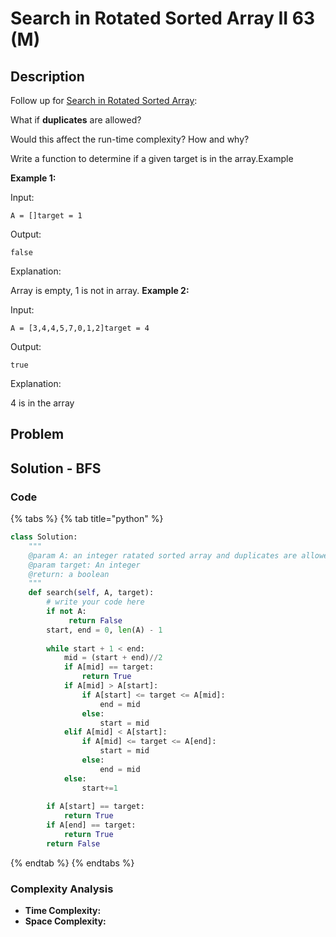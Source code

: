 # Search in Rotated Sorted Array II 63 \(M\)

## Description

Follow up for [Search in Rotated Sorted Array](http://www.lintcode.com/problem/search-in-rotated-sorted-array/):

What if **duplicates** are allowed?

Would this affect the run-time complexity? How and why?

Write a function to determine if a given target is in the array.Example

**Example 1:**

Input:

```text
A = []target = 1
```

Output:

```text
false
```

Explanation:

Array is empty, 1 is not in array. **Example 2:**

Input:

```text
A = [3,4,4,5,7,0,1,2]target = 4
```

Output:

```text
true
```

Explanation:

4 is in the array



## Problem

## Solution - BFS

### Code

{% tabs %}
{% tab title="python" %}
```python
class Solution:
    """
    @param A: an integer ratated sorted array and duplicates are allowed
    @param target: An integer
    @return: a boolean 
    """
    def search(self, A, target):
        # write your code here
        if not A:
             return False
        start, end = 0, len(A) - 1
        
        while start + 1 < end:
            mid = (start + end)//2
            if A[mid] == target:
                return True
            if A[mid] > A[start]:
                if A[start] <= target <= A[mid]:
                    end = mid
                else:
                    start = mid
            elif A[mid] < A[start]:
                if A[mid] <= target <= A[end]:
                    start = mid
                else:
                    end = mid
            else:
                start+=1
        
        if A[start] == target:
            return True
        if A[end] == target:
            return True
        return False

```
{% endtab %}
{% endtabs %}

### Complexity Analysis

* **Time Complexity:**
* **Space Complexity:**


